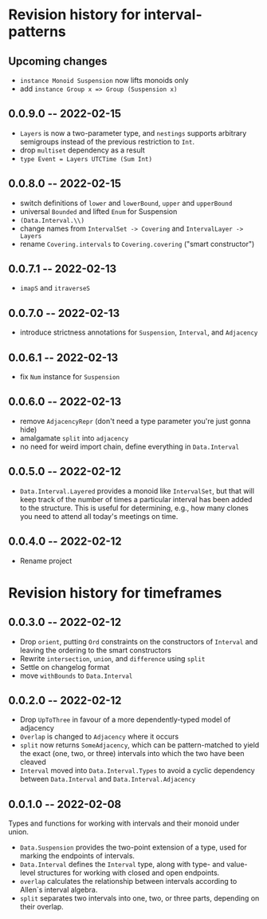# Revision history for interval-patterns

## Upcoming changes

* `instance Monoid Suspension` now lifts monoids only
* add `instance Group x => Group (Suspension x)`

## 0.0.9.0 -- 2022-02-15

* `Layers` is now a two-parameter type, and `nestings` supports arbitrary
  semigroups instead of the previous restriction to `Int`.
* drop `multiset` dependency as a result
* `type Event = Layers UTCTime (Sum Int)`

## 0.0.8.0 -- 2022-02-15

* switch definitions of `lower` and `lowerBound`, `upper` and `upperBound`
* universal `Bounded` and lifted `Enum` for Suspension
* `(Data.Interval.\\)`
* change names from `IntervalSet -> Covering` and `IntervalLayer -> Layers`
* rename `Covering.intervals` to `Covering.covering` ("smart constructor")

## 0.0.7.1 -- 2022-02-13

* `imapS` and `itraverseS`

## 0.0.7.0 -- 2022-02-13

* introduce strictness annotations for `Suspension`, `Interval`, and `Adjacency`

## 0.0.6.1 -- 2022-02-13

* fix `Num` instance for `Suspension`

## 0.0.6.0 -- 2022-02-13

* remove `AdjacencyRepr` (don't need a type parameter you're just gonna hide)
* amalgamate `split` into `adjacency`
* no need for weird import chain, define everything in `Data.Interval`

## 0.0.5.0 -- 2022-02-12

* `Data.Interval.Layered` provides a monoid like `IntervalSet`, but
  that will keep track of the number of times a particular interval
  has been added to the structure. This is useful for determining, e.g.,
  how many clones you need to attend all today's meetings on time.

## 0.0.4.0 -- 2022-02-12

* Rename project

# Revision history for timeframes

## 0.0.3.0 -- 2022-02-12

* Drop `orient`, putting `Ord` constraints on the constructors of `Interval`
  and leaving the ordering to the smart constructors
* Rewrite `intersection`, `union`, and `difference` using `split`
* Settle on changelog format
* move `withBounds` to `Data.Interval`

## 0.0.2.0 -- 2022-02-12

* Drop `UpToThree` in favour of a more dependently-typed model of adjacency
* `Overlap` is changed to `Adjacency` where it occurs
* `split` now returns `SomeAdjacency`, which can be pattern-matched to yield
  the exact (one, two, or three) intervals into which the two have been cleaved
* `Interval` moved into `Data.Interval.Types` to avoid a cyclic dependency
  between `Data.Interval` and `Data.Interval.Adjacency`

## 0.0.1.0 -- 2022-02-08

Types and functions for working with intervals and their monoid under union.

* `Data.Suspension` provides the two-point extension of a type,
  used for marking the endpoints of intervals.
* `Data.Interval` defines the `Interval` type, along with type- and value-level
  structures for working with closed and open endpoints.
* `overlap` calculates the relationship between intervals
  according to Allen`s interval algebra.
* `split` separates two intervals into one, two, or three parts,
  depending on their overlap.
